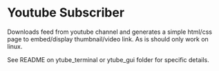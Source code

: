 # Youtube Subscriber
Downloads feed from youtube channel and generates a simple html/css page to embed/display thumbnail/video link. As is should only work on linux.

See README on ytube\_terminal or ytube\_gui folder for specific details.

